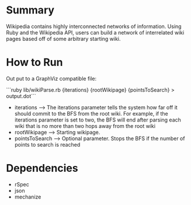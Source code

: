 <h1>Summary</h1>
<p>Wikipedia contains highly interconnected networks of information. Using Ruby and the Wikipedia API, users can build a network of interrelated wiki pages based off of some arbitrary starting wiki.</p>

<h1>How to Run</h1>

<p>Out put to a GraphViz compatible file: </p>
```ruby lib/wikiParse.rb {iterations} {rootWikipage} {pointsToSearch}  > output.dot```
<ul>

<li>iterations  -->  The iterations parameter tells the system how far off it should
commit to the BFS from the root wiki. For example, if the iterations parameter is set to two,
the BFS will end after parsing each wiki that is no more than two hops away from the root wiki</li>
<li>rootWikipage  --> Starting wikipage. </li>
<li> pointsToSearch --> Optional parameter. Stops the BFS if the number of points to search is reached
</li>
</ul>

<h1> Dependencies </h1>
<ul>
<li>rSpec</li>
<li>json</li>
<li>mechanize</li>
</ul>